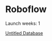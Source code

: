 # Roboflow

Launch weeks: 1

[Untitled Database](Roboflow%204eaf63a5c5d942cfacd3243e3c1aac8e/Untitled%20Database%20a040c4b816f445be97736b091724f323.csv)